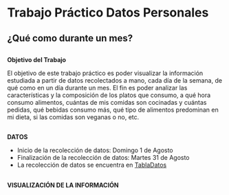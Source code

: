 # Trabajo Práctico Datos Personales

## ¿Qué como durante un mes?

##

**Objetivo del Trabajo**

El objetivo de este trabajo práctico es poder visualizar la información estudiada a partir de  datos recolectados a mano, cada día de la semana, de qué como en un día durante un mes. El fin es poder analizar las características y la composición de los platos que consumo, a qué hora consumo alimentos, cuántas de mis comidas son cocinadas y cuántas pedidas, qué bebidas consumo más, qué tipo de alimentos predominan en mi dieta, si las comidas son veganas o no, etc.


##

**DATOS**

* Inicio de la recolección de datos: Domingo 1 de Agosto
* Finalización de la recolección de datos: Martes 31 de Agosto
* La recolección de datos se encuentra en  [TablaDatos](TablaDatos.csv)

##


**VISUALIZACIÓN DE LA INFORMACIÓN**



